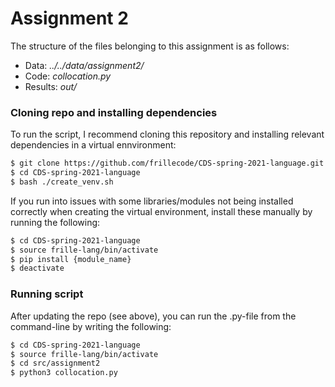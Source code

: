 # Assignment 2
The structure of the files belonging to this assignment is as follows:
  - Data: _../../data/assignment2/_  
  - Code: _collocation.py_  
  - Results: _out/_


### Cloning repo and installing dependencies 
To run the script, I recommend cloning this repository and installing relevant dependencies in a virtual ennvironment:

```bash
$ git clone https://github.com/frillecode/CDS-spring-2021-language.git
$ cd CDS-spring-2021-language
$ bash ./create_venv.sh
````
If you run into issues with some libraries/modules not being installed correctly when creating the virtual environment, install these manually by running the following:  
```bash
$ cd CDS-spring-2021-language
$ source frille-lang/bin/activate
$ pip install {module_name}
$ deactivate
```

### Running script
After updating the repo (see above), you can run the .py-file from the command-line by writing the following:
``` bash
$ cd CDS-spring-2021-language
$ source frille-lang/bin/activate
$ cd src/assignment2
$ python3 collocation.py
```
